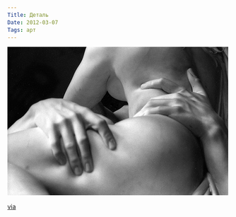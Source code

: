 ```yaml
---
Title: Деталь
Date: 2012-03-07
Tags: арт
---
```


![pluto-and-percephone.jpg](images/pluto-and-percephone.jpg)

[via](http://dropanchors.tumblr.com/post/18794373107)